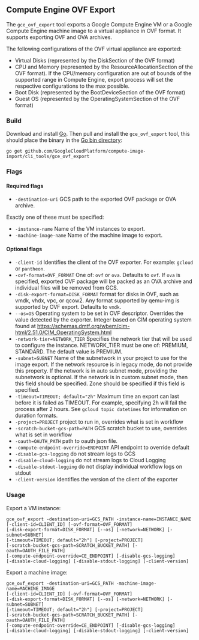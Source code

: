 ## Compute Engine OVF Export

The `gce_ovf_export` tool exports a Google Compute Engine VM or a Google Compute
Engine machine image to a virtual appliance in OVF format. It supports exporting
OVF and OVA archives.

The following configurations of the OVF virtual appliance are exported:
+ Virtual Disks (represented by the DiskSection of the OVF format) 
+ CPU and Memory (represented by the ResourceAllocationSection of the OVF 
format). If the CPU/memory configuration are out of bounds of the supported range in Compute Engine,
export process will set the respective configurations to the max possible. 
+ Boot Disk (represented by the BootDeviceSection of the OVF format) 
+ Guest OS (represented by the OperatingSystemSection of the OVF format) 


### Build
Download and install [Go](https://golang.org/doc/install). Then pull and 
install the `gce_ovf_export` tool, this should place the binary in the 
[Go bin directory](https://golang.org/doc/code.html#GOPATH):

```
go get github.com/GoogleCloudPlatform/compute-image-import/cli_tools/gce_ovf_export
```

### Flags

#### Required flags
+ `-destination-uri` GCS path to the exported OVF package or OVA archive.

Exactly one of these must be specified:
+ `-instance-name` Name of the VM instances to export.
+ `-machine-image-name` Name of the machine image to export.

#### Optional flags
+ `-client-id` Identifies the client of the OVF exporter. For example: `gcloud` or
  `pantheon`.
+ `-ovf-format=OVF_FORMAT` One of: `ovf` or `ova`. Defaults to `ovf`. If `ova`
  is specified, exported OVF package will be packed as an OVA archive and
  individual files will be removed from GCS.  
+ `-disk-export-format=DISK_FORMAT` format for disks in OVF, such as vmdk, vhdx,
  vpc, or qcow2. Any format supported by qemu-img is supported by OVF export.
  Defaults to `vmdk`.
+ `--os=OS` Operating system to be set in OVF descriptor. Overrides the value
  detected by the exporter. Integer based on CIM operating system found at
  https://schemas.dmtf.org/wbem/cim-html/2.51.0/CIM_OperatingSystem.html
+ `-network-tier=NETWORK_TIER` Specifies the network tier that will be used to configure the 
  instance. NETWORK_TIER must be one of: PREMIUM, STANDARD. The default value is PREMIUM.
+ `-subnet=SUBNET` Name of the subnetwork in your project to use for the image export. If	the
  network resource is in legacy mode, do not provide this property. If the network is in auto subnet
  mode, providing the subnetwork is optional. If the network is in custom subnet mode, then this
  field should be specified. Zone should be specified if this field is specified.
+ `-timeout=TIMEOUT; default="2h"` Maximum time an export can last before it is failed as TIMEOUT.
  For example, specifying 2h will fail the process after 2 hours. See `gcloud topic datetimes` for
  information on duration formats.
+ `-project=PROJECT` project to run in, overrides what is set in workflow
+ `-scratch-bucket-gcs-path=PATH` GCS scratch bucket to use, overrides what is set in workflow
+ `-oauth=OAUTH_PATH` path to oauth json file.
+ `-compute-endpoint-override=ENDPOINT` API endpoint to override default
+ `-disable-gcs-logging` do not stream logs to GCS
+ `-disable-cloud-logging` do not stream logs to Cloud Logging
+ `-disable-stdout-logging` do not display individual workflow logs on stdout
+ `-client-version` identifies the version of the client of the exporter

### Usage

Export a VM instance:
```
gce_ovf_export -destination-uri=GCS_PATH -instance-name=INSTANCE_NAME
[-client-id=CLIENT_ID] [-ovf-format=OVF_FORMAT]
[-disk-export-format=DISK_FORMAT] [--os] [-network=NETWORK] [-subnet=SUBNET]
[-timeout=TIMEOUT; default="2h"] [-project=PROJECT]
[-scratch-bucket-gcs-path=SCRATCH_BUCKET_PATH] [-oauth=OAUTH_FILE_PATH]
[-compute-endpoint-override=CE_ENDPOINT] [-disable-gcs-logging] 
[-disable-cloud-logging] [-disable-stdout-logging] [-client-version]

```

Export a machine image:
```
gce_ovf_export -destination-uri=GCS_PATH -machine-image-name=MACHINE_IMAGE 
[-client-id=CLIENT_ID] [-ovf-format=OVF_FORMAT] 
[-disk-export-format=DISK_FORMAT] [--os] [-network=NETWORK] [-subnet=SUBNET]
[-timeout=TIMEOUT; default="2h"] [-project=PROJECT]
[-scratch-bucket-gcs-path=SCRATCH_BUCKET_PATH] [-oauth=OAUTH_FILE_PATH]
[-compute-endpoint-override=CE_ENDPOINT] [-disable-gcs-logging] 
[-disable-cloud-logging] [-disable-stdout-logging] [-client-version]

